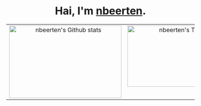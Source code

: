 <div align="center">
  
# Hai, I'm [nbeerten](https://nilsbeerten.nl/).

<table>
<tbody>
<tr>
<td align="center" valign="top">

<img src="https://nbeerten-gh-readme-stats.vercel.app/api?username=nbeerten&title_color=fff&icon_color=f9f9f9&text_color=9f9f9f&bg_color=0d1117&hide_border=true&count_private=true&show_icons=true&hide_rank=true&disable_animations=true&include_all_commits=true&card_width=300" alt="nbeerten's Github stats" width="300" height="195" />

</td>
<td align="center" valign="top">
  
<img src="https://nbeerten-gh-readme-stats.vercel.app/api/top-langs/?username=nbeerten&layout=compact&title_color=fff&icon_color=f9f9f9&text_color=9f9f9f&bg_color=0d1117&hide_border=true&exclude_repo=github-readme-stats,nb-status" alt="nbeerten's Top languages" width="350" height="165" />
  
</td>
</tr>
</tbody>
</table>
</div>
